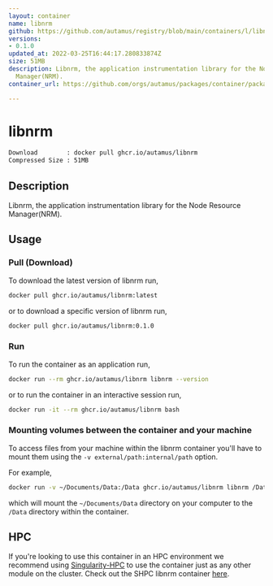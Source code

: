 ```yaml
---
layout: container
name: libnrm
github: https://github.com/autamus/registry/blob/main/containers/l/libnrm/spack.yaml
versions:
- 0.1.0
updated_at: 2022-03-25T16:44:17.280833874Z
size: 51MB
description: Libnrm, the application instrumentation library for the Node Resource
  Manager(NRM).
container_url: https://github.com/orgs/autamus/packages/container/package/libnrm

---
```

# libnrm
```bash 
Download        : docker pull ghcr.io/autamus/libnrm
Compressed Size : 51MB
```

## Description
Libnrm, the application instrumentation library for the Node Resource Manager(NRM).

## Usage
### Pull (Download)
To download the latest version of libnrm run,

```bash
docker pull ghcr.io/autamus/libnrm:latest
```

or to download a specific version of libnrm run,

```bash
docker pull ghcr.io/autamus/libnrm:0.1.0
```
### Run
To run the container as an application run,
```bash
docker run --rm ghcr.io/autamus/libnrm libnrm --version
```

or to run the container in an interactive session run,
```bash
docker run -it --rm ghcr.io/autamus/libnrm bash
```

### Mounting volumes between the container and your machine
To access files from your machine within the libnrm container you'll have to mount them using the `-v external/path:internal/path` option.

For example,
```bash
docker run -v ~/Documents/Data:/Data ghcr.io/autamus/libnrm libnrm /Data/myData.csv
```
which will mount the `~/Documents/Data` directory on your computer to the `/Data` directory within the container.

## HPC
If you're looking to use this container in an HPC environment we recommend using [Singularity-HPC](https://singularity-hpc.readthedocs.io) to use the container just as any other module on the cluster. Check out the SHPC libnrm container [here](https://singularityhub.github.io/singularity-hpc/r/ghcr.io-autamus-libnrm/).